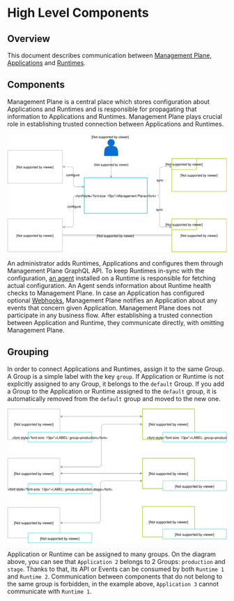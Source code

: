 # High Level Components

## Overview

This document describes communication between [Management Plane](/docs/terminology.md#management-plane), [Applications](/docs/terminology.md#application) and [Runtimes](/docs/terminology.md#runtime). 

## Components
Management Plane is a central place which stores configuration about Applications and Runtimes and is responsible for propagating that information to Applications and Runtimes. 
Management Plane plays crucial role in establishing trusted connection between Applications and Runtimes. 

![](./assets/components-high-level.svg)

An administrator adds Runtimes, Applications and configures them through Management Plane GraphQL API. 
To keep Runtimes in-sync with the configuration, [an agent](/docs/terminology.md#runtime-agent) installed on a Runtime is responsible for fetching actual configuration. 
An Agent sends information about Runtime health checks to Management Plane. 
In case an Application has configured optional [Webhooks](/docs/terminology.md#application-webhook-api), Management Plane notifies an Application about any events that concern given Application.
Management Plane does not participate in any business flow. After establishing a trusted connection between Application
and Runtime, they communicate directly, with omitting Management Plane. 

## Grouping
In order to connect Applications and Runtimes, assign it to the same Group.
A Group is a simple label with the key `group`. If Application or Runtime is not explicitly assigned to any Group, it belongs to the `default` Group.
If you add a Group to the Application or Runtime assigned to the `default` group, it is automatically removed from the `default` group and moved to the new one.

![](./assets/grouping.svg)

Application or Runtime can be assigned to many groups. On the diagram above, you can see that `Application 2` belongs to 2 Groups: `production` and `stage`.
Thanks to that, its API or Events can be consumed by both `Runtime 1` and `Runtime 2`. Communication between components that do not belong to the same group is forbidden, 
in the example above, `Application 3` cannot communicate with `Runtime 1`.